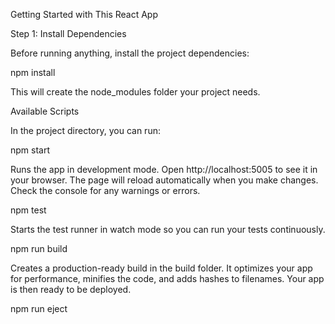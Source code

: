 Getting Started with This React App

Step 1: Install Dependencies

Before running anything, install the project dependencies:

npm install


This will create the node_modules folder your project needs.

Available Scripts

In the project directory, you can run:

npm start

Runs the app in development mode.
Open http://localhost:5005
 to see it in your browser.
The page will reload automatically when you make changes.
Check the console for any warnings or errors.

npm test

Starts the test runner in watch mode so you can run your tests continuously.

npm run build

Creates a production-ready build in the build folder.
It optimizes your app for performance, minifies the code, and adds hashes to filenames.
Your app is then ready to be deployed.

npm run eject
